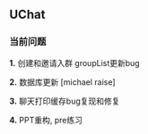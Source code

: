 ## UChat

### 当前问题

**1.** 创建和邀请入群 groupList更新bug

**2.** 数据库更新 [michael raise]

**3.** 聊天打印缓存bug复现和修复

**4.** PPT重构, pre练习

